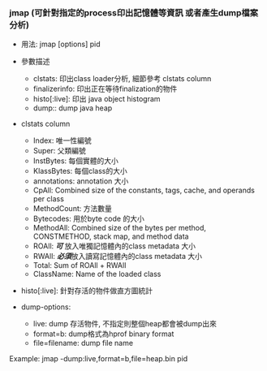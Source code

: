 ### jmap (可針對指定的process印出記憶體等資訊 或者產生dump檔案分析)

* 用法: jmap [options] pid
* 參數描述
  * clstats: 印出class loader分析, 細節參考 clstats column
  * finalizerinfo: 印出正在等待finalization的物件
  * histo[:live]: 印出 java object histogram
  * dump:<dump-options>: dump java heap


* clstats column
  * Index: 唯一性編號
  * Super: 父類編號
  * InstBytes: 每個實體的大小
  * KlassBytes: 每個class的大小
  * annotations: annotation 大小
  * CpAll: Combined size of the constants, tags, cache, and operands per class
  * MethodCount: 方法數量
  * Bytecodes: 用於byte code 的大小
  * MethodAll: Combined size of the bytes per method, CONSTMETHOD, stack map, and method data
  * ROAll: ***可*** 放入唯獨記憶體內的class metadata 大小
  * RWAll: ***必須***放入讀寫記憶體內的class metadata 大小
  * Total: Sum of ROAll + RWAll
  * ClassName: Name of the loaded class

    
* histo[:live]: 針對存活的物件做直方圖統計


* dump-options:
  * live: dump 存活物件, 不指定則整個heap都會被dump出來
  * format=b: dump格式為hprof binary format
  * file=filename: dump file name

Example: jmap -dump:live,format=b,file=heap.bin pid